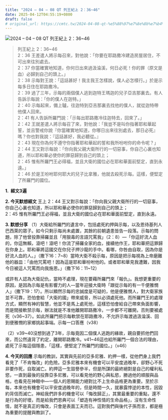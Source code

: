 ```yaml
---
title: "2024 – 04 – 08 QT 列王紀上 2：36~46"
date: 2025-04-12T04:55:19+0800
draft: false
# original_url: https://cmtc.tw/2024-04-08-qt-%e5%88%97%e7%8e%8b%e7%b4%80%e4%b8%8a-2%ef%bc%9a3646
---
```


![2024 – 04 – 08 QT 列王紀上 2：36\~46](/images/qt.jpg  "2024 – 04 – 08 QT 列王紀上 2：36\~46")

> 列王紀上 2：36\~46  
> 2：36 王差遣人將示每召來，對他說：「你要在耶路撒冷建造房屋居住，不可出來往別處去。  
> 2：37 你當確實地知道，你何日出來過汲淪溪，何日必死！你的罪（原文是血）必歸到自己的頭上。」  
> 2：38 示每對王說：「這話甚好！我主我王怎樣說，僕人必怎樣行。」於是示每多日住在耶路撒冷。  
> 2：39 過了三年，示每的兩個僕人逃到迦特王瑪迦的兒子亞吉那裏去。有人告訴示每說：「你的僕人在迦特。」  
> 2：40 示每起來，備上驢，往迦特到亞吉那裏去找他的僕人，就從迦特帶他僕人回來。  
> 2：41 有人告訴所羅門說：「示每出耶路撒冷往迦特去，回來了。」  
> 2：42 王就差遣人將示每召了來，對他說：「我豈不是叫你指著耶和華起誓，並且警戒你說『你當確實地知道，你哪日出來往別處去，那日必死』嗎？你也對我說：『這話甚好，我必聽從。』  
> 2：43 現在你為何不遵守你指著耶和華起的誓和我所吩咐你的命令呢？」  
> 2：44 王又對示每說：「你向我父親大衛所行的一切惡事，你自己心裏也知道，所以耶和華必使你的罪惡歸到自己的頭上；  
> 2：45 惟有所羅門王必得福，並且大衛的國位必在耶和華面前堅定，直到永遠。」  
> 2：46 於是王吩咐耶何耶大的兒子比拿雅，他就去殺死示每。這樣，便堅定了所羅門的國位。

**1.  經文3遍**

**2. 今天默想經文**
王上 2：44 王又對示每說：「你向我父親大衛所行的一切惡事，你自己心裏也知道，所以耶和華必使你的罪惡歸到自己的頭上；  
2：45 惟有所羅門王必得福，並且大衛的國位必在耶和華面前堅定，直到永遠。

**3. 默想分享**
（1）大衛給所羅門的遺言中，包括處死約押與示每，以及恩待基列人巴西萊的眾子。如今只剩示每尚未處置，其餘的前朝遺患皆告一段落。示每的問題，除了他曾投靠掃羅並且「用狠毒的言語咒罵我」（2：8）—「你這好流人血的，你這無賴，滾吧！滾吧！你流了掃羅全家的血，接續他作王，耶和華把這罪歸在你身上。耶和華將這國交在你兒子押沙龍的手中。看哪，你咎由自取，因為你是好流人血的人。」（撒下16：7\~8）當時大衛不殺示每，原因是把示每視為上帝磨難他的器皿：「由他咒罵吧！因為這是耶和華吩咐他的。或者耶和華見我遭難，因我今日被這人咒罵而向我施恩。」（撒下16：11\~12）

或許有人認為大衛記仇，當時不處理，現在要藉所羅門來「報仇」。我想更重要的原因，是因為示每是有影響力的人—當年迎接大衛時「跟從示每的有一千便雅憫人」（撒下19：17）。所以顯然示每的忠誠度是可疑的，他是便雅憫人，對大衛家族並不可靠，恐怕會給「大衛的國」帶來威脅，所以必須處死他。而所羅門王的處理方式，顯然有神的智慧，他並不是馬上處死他，這樣恐怕會給自己帶來負面影響，而是間接軟禁示每，辦法就是不准他離開耶路撒冷，一步都不可離開，否則要被處死（v36\~37）。如此所羅門把示每軟禁在耶路撒冷，不允許示每渡過汲淪溪、回到便雅憫的家鄉挑起事端。示每一口答應（v38）

（2）v39\~40沒想到過了3年，示每竟因二個僕人逃跑的緣故，親自要抓他們回來，而公然違背了約定，離開耶路撒冷。v41\~46這也給所羅門一個合法的理由，處死了示每這個隱患，「這樣，便堅定了所羅門的國位。」（v46）

**4. 今天的回應**
示每的教訓，其實與先前的亞多尼雅、約押一樣，從他們身上我們看見了「不肯悔改」的危險。亞多尼雅本來有機會可以平安度過晚年，卻野心不死非要作死，自取滅亡。約押這一生毀譽參半，但是所謀的最終絕對是自己的權利私慾，一直到最後的投靠亞多尼雅，可以看見他的野心與私慾，勝過他的順服與品格，也看見在神眼中—一個人的恩賜能力絕對比不上生命品格更為重要。至於示每，本來也有機會可以平安度過晚年的，但是時間一久，就暴露悖逆的本性，因毀約背信而滅亡。神給我們許多的機會可以「悔改歸正」，其實最重要的重點，還不是行為的好壞，而是給我們恩典可以「塑造有神性情的生命品格」，沒有生命性情，就不是真正的悔改，只會是表面工夫而已。這對我們與後代子孫而言，都是極為重要的提醒與教訓了。
